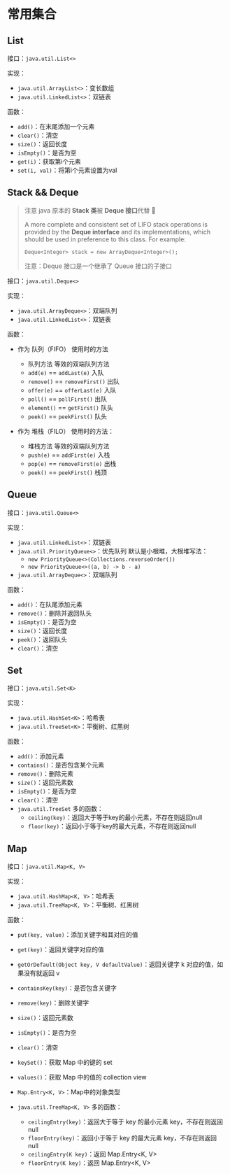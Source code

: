 # 常用集合

## List

接口：`java.util.List<>`

实现：
- `java.util.ArrayList<>`：变长数组
- `java.util.LinkedList<>`：双链表

函数：
- `add()`：在末尾添加一个元素
- `clear()`：清空
- `size()`：返回长度
- `isEmpty()`：是否为空
- `get(i)`：获取第i个元素
- `set(i, val)`：将第i个元素设置为val

## Stack && Deque

> 注意 java 原本的 **Stack 类**被 **Deque 接口**代替 🥳
> 
> A more complete and consistent set of LIFO stack operations is provided by the **Deque interface** and its implementations, which should be used in preference to this class. For example:
> 
> `Deque<Integer> stack = new ArrayDeque<Integer>();`
> 
> 注意：Deque 接口是一个继承了 Queue 接口的子接口

接口：`java.util.Deque<>`

实现：
- `java.util.ArrayDeque<>`：双端队列
- `java.util.LinkedList<>`：双链表

函数：
- 作为 队列（FIFO） 使用时的方法
    * 队列方法	等效的双端队列方法
    * `add(e)` == `addLast(e)` 入队
    * `remove()` == `removeFirst()` 出队
    * `offer(e)` == `offerLast(e)` 入队
    * `poll()` == `pollFirst()` 出队
    * `element()` == `getFirst()` 队头
    * `peek()` == `peekFirst()` 队头

- 作为 堆栈（FILO） 使用时的方法：
    * 堆栈方法	等效的双端队列方法
    * `push(e)` == `addFirst(e)` 入栈
    * `pop(e)` == `removeFirst(e)` 出栈
    * `peek()` == `peekFirst()` 栈顶

## Queue

接口：`java.util.Queue<>`

实现：
- `java.util.LinkedList<>`：双链表
- `java.util.PriorityQueue<>`：优先队列
默认是小根堆，大根堆写法：
    - `new PriorityQueue<>(Collections.reverseOrder())`
    - `new PriorityQueue<>((a, b) -> b - a)`
- `java.util.ArrayDeque<>`：双端队列

函数：
- `add()`：在队尾添加元素
- `remove()`：删除并返回队头
- `isEmpty()`：是否为空
- `size()`：返回长度
- `peek()`：返回队头
- `clear()`：清空

## Set

接口：`java.util.Set<K>`

实现：
- `java.util.HashSet<K>`：哈希表
- `java.util.TreeSet<K>`：平衡树、红黑树

函数：
- `add()`：添加元素
- `contains()`：是否包含某个元素
- `remove()`：删除元素
- `size()`：返回元素数
- `isEmpty()`：是否为空
- `clear()`：清空
- `java.util.TreeSet` 多的函数：
    - `ceiling(key)`：返回大于等于key的最小元素，不存在则返回null
    - `floor(key)`：返回小于等于key的最大元素，不存在则返回null

## Map
接口：`java.util.Map<K, V>`

实现：
- `java.util.HashMap<K, V>`：哈希表
- `java.util.TreeMap<K, V>`：平衡树、红黑树

函数：
- `put(key, value)`：添加关键字和其对应的值
- `get(key)`：返回关键字对应的值
- `getOrDefault(Object key, V defaultValue)`：返回关键字 k 对应的值，如果没有就返回 v
- `containsKey(key)`：是否包含关键字
- `remove(key)`：删除关键字
- `size()`：返回元素数
- `isEmpty()`：是否为空
- `clear()`：清空
- `keySet()`：获取 Map 中的键的 set
- `values()`：获取 Map 中的值的 collection view
- `Map.Entry<K, V>`：Map中的对象类型

- `java.util.TreeMap<K, V>` 多的函数：
    - `ceilingEntry(key)`：返回大于等于 key 的最小元素 key，不存在则返回 null
    - `floorEntry(key)`：返回小于等于 key 的最大元素 key，不存在则返回 null
    - `ceilingEntry(K key)`：返回 Map.Entry<K, V>
    - `floorEntry(K key)`：返回 Map.Entry<K, V>



